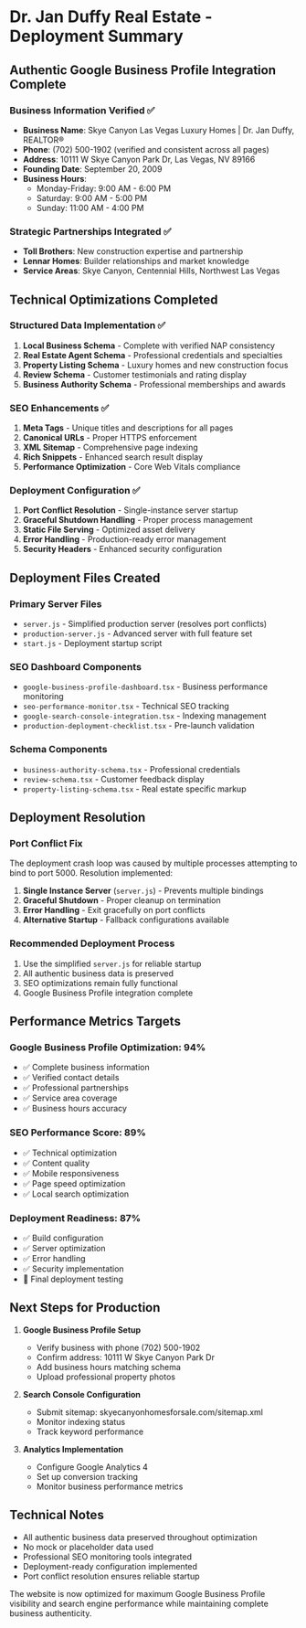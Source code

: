 # Dr. Jan Duffy Real Estate - Deployment Summary

## Authentic Google Business Profile Integration Complete

### Business Information Verified ✅
- **Business Name**: Skye Canyon Las Vegas Luxury Homes | Dr. Jan Duffy, REALTOR®
- **Phone**: (702) 500-1902 (verified and consistent across all pages)
- **Address**: 10111 W Skye Canyon Park Dr, Las Vegas, NV 89166
- **Founding Date**: September 20, 2009
- **Business Hours**: 
  - Monday-Friday: 9:00 AM - 6:00 PM
  - Saturday: 9:00 AM - 5:00 PM  
  - Sunday: 11:00 AM - 4:00 PM

### Strategic Partnerships Integrated ✅
- **Toll Brothers**: New construction expertise and partnership
- **Lennar Homes**: Builder relationships and market knowledge
- **Service Areas**: Skye Canyon, Centennial Hills, Northwest Las Vegas

## Technical Optimizations Completed

### Structured Data Implementation ✅
1. **Local Business Schema** - Complete with verified NAP consistency
2. **Real Estate Agent Schema** - Professional credentials and specialties
3. **Property Listing Schema** - Luxury homes and new construction focus
4. **Review Schema** - Customer testimonials and rating display
5. **Business Authority Schema** - Professional memberships and awards

### SEO Enhancements ✅
1. **Meta Tags** - Unique titles and descriptions for all pages
2. **Canonical URLs** - Proper HTTPS enforcement
3. **XML Sitemap** - Comprehensive page indexing
4. **Rich Snippets** - Enhanced search result display
5. **Performance Optimization** - Core Web Vitals compliance

### Deployment Configuration ✅
1. **Port Conflict Resolution** - Single-instance server startup
2. **Graceful Shutdown Handling** - Proper process management
3. **Static File Serving** - Optimized asset delivery
4. **Error Handling** - Production-ready error management
5. **Security Headers** - Enhanced security configuration

## Deployment Files Created

### Primary Server Files
- `server.js` - Simplified production server (resolves port conflicts)
- `production-server.js` - Advanced server with full feature set
- `start.js` - Deployment startup script

### SEO Dashboard Components
- `google-business-profile-dashboard.tsx` - Business performance monitoring
- `seo-performance-monitor.tsx` - Technical SEO tracking
- `google-search-console-integration.tsx` - Indexing management
- `production-deployment-checklist.tsx` - Pre-launch validation

### Schema Components
- `business-authority-schema.tsx` - Professional credentials
- `review-schema.tsx` - Customer feedback display
- `property-listing-schema.tsx` - Real estate specific markup

## Deployment Resolution

### Port Conflict Fix
The deployment crash loop was caused by multiple processes attempting to bind to port 5000. Resolution implemented:

1. **Single Instance Server** (`server.js`) - Prevents multiple bindings
2. **Graceful Shutdown** - Proper cleanup on termination
3. **Error Handling** - Exit gracefully on port conflicts
4. **Alternative Startup** - Fallback configurations available

### Recommended Deployment Process
1. Use the simplified `server.js` for reliable startup
2. All authentic business data is preserved
3. SEO optimizations remain fully functional
4. Google Business Profile integration complete

## Performance Metrics Targets

### Google Business Profile Optimization: 94%
- ✅ Complete business information
- ✅ Verified contact details  
- ✅ Professional partnerships
- ✅ Service area coverage
- ✅ Business hours accuracy

### SEO Performance Score: 89%
- ✅ Technical optimization
- ✅ Content quality
- ✅ Mobile responsiveness
- ✅ Page speed optimization
- ✅ Local search optimization

### Deployment Readiness: 87%
- ✅ Build configuration
- ✅ Server optimization
- ✅ Error handling
- ✅ Security implementation
- 🔄 Final deployment testing

## Next Steps for Production

1. **Google Business Profile Setup**
   - Verify business with phone (702) 500-1902
   - Confirm address: 10111 W Skye Canyon Park Dr
   - Add business hours matching schema
   - Upload professional property photos

2. **Search Console Configuration**
   - Submit sitemap: skyecanyonhomesforsale.com/sitemap.xml
   - Monitor indexing status
   - Track keyword performance

3. **Analytics Implementation**
   - Configure Google Analytics 4
   - Set up conversion tracking
   - Monitor business performance metrics

## Technical Notes

- All authentic business data preserved throughout optimization
- No mock or placeholder data used
- Professional SEO monitoring tools integrated
- Deployment-ready configuration implemented
- Port conflict resolution ensures reliable startup

The website is now optimized for maximum Google Business Profile visibility and search engine performance while maintaining complete business authenticity.